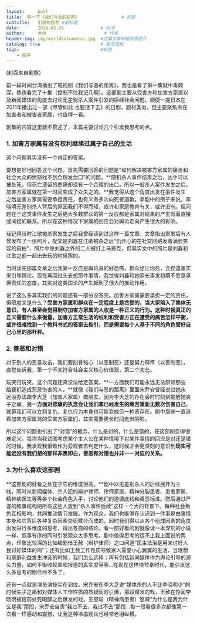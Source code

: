 ```yaml
---
layout:     post   				    
title:  聊一下《我们与恶的距离》				# 标题
subtitle:   引发的思考 #副标题
date:       2019-05-26 				# 时间
author:     木水 						# 作者
header-img: img/worldbetweenus.jpg 	#这篇文章标题背景图片
catalog: true 						# 是否归档
tags:								#标签
    - 剧评
---
```

(封面来自剧照）

前一段时间台湾播出了电视剧《我们与恶的距离》，我也是看了第一集就中毒颇深，熬夜看完了十集（控制不住我记几啊）。这部剧主要从受害方和加害方家属以及新闻媒体的角度去讨论无差别杀人案件引发的后续社会问题。顺便一提日本在2011年播出过一部《尽管如此 也要活下去》的日剧，题材类似，但主要聚焦点在加害者和被害者家属，也值得一看。

剧集的内容这里就不赘述了，本篇主要讨论几个引发我思考的点。

### 1. 加害方家属有没有权利继续过属于自己的生活
这个问题其实没有一个肯定的答案。

要想更好地回答这个问题，首先需要回答的问题是”如何解决被害方家属的痛苦和社会大众的愤怒找不到合理发泄口”的问题。**随机杀人事件结束之后，凶手可以被处死，但死亡遗留的悲痛却没有一个合理的出口。所以一般杀人案件发生之后，加害方家属就在第一时间变成了众矢之的。**我觉得从这个角度出发在事件发生之后加害方家属需要承担责任，也有义务多次向死者道歉。拿剧中的例子来说，李晓明无差别杀人背后的原因我们不得而知，或许和家庭教育有关，或许没有。但问题在于这类事件发生之后绝大多数群众的第一反应都是家属对结果的产生有着直接或间接的联系。所以在这种情况下家属的回应会对舆论走向产生很大的影响。

我记得当时江歌被杀案发生之后我曾经读到过这样一篇文章，文章指出案发后有人曾发布了一张照片，配文是刘鑫在江歌被杀之后“仍开心的在社交网络发着满脸笑容的自拍”，照片中除刘鑫之外的二人被打上马赛克，但其实文中的照片是刘鑫和江歌之前一起出去玩的时候照的。

当时读完那篇文章之后我第一反应是舆论真的好恐怖，群众想让你死，会捏造事实来引导舆论。现在再回过头去想那件事情，我觉得刘鑫和她家长事发初期不愿意承担责任的态度，其实对这类舆论的产生起到了很大的推动作用。

说了这么多其实我们的问题还有一部分没答完。加害方家属需要承担一定的责任，但限度又是什么？**受害方家属和群众在一定程度上是贪婪的，当大家陷入了集体无意识，有人甚至会觉得剥夺加害方家属的人权是一种正义的行为。这种时候真正的正义需要什么来衡量，加害方正常生活的权利和受害方正在遭受的痛苦怎样平衡，或许很难找到一个教科书式的答案去指引，而是需要每个人基于不同的角色管好自己心里的那杆秤。**
### 2. 善恶和对错
对于别人的恶意攻击，我们要刻骨铭心（以恶制恶）还是努力释怀（以善制恶）。直觉告诉我，第一个不太符合社会主义核心价值观，第二个太怂。

玩笑归玩笑，这个问题还真没法给定答案。**一方面我们可能永远无法原谅那些给我们造成恶意伤害的人，**就像《我们与恶的距离》里面宋乔安曾经说过她永远没办法跟李大芝（加害人家属）做朋友。因为李大芝的存在会时时刻刻提醒她丧子之痛。**另一方面对悲痛的执念会让我们拿已经发生的痛苦重新无数次伤害自己**，就算我们可以立刻复仇，复仇行为本身也可能变成另一种恶存在。剧中那些一直追着加害方家属骂的受害方家属们，其实需要更长时间走出阴影。

所以这个问题也引出了“对错”的概念。什么是对的，什么是错的，在这部剧变得很难定义。每次当我试图考虑某个主人公在某种情境下对某件事情的回应是对还是错的时候，我发现我很难作为旁观者去判定什么，这时候才会更深刻的意识到**现实可能远没有我们想的那样非黑即白，善恶和对错也并非一一对应的关系。**
### 3.为什么喜欢这部剧
**这部剧的好看之处在于它的维度很高。**剧中以无差别杀人的后续展开为主线，同时从新闻媒体、杀人犯的辩护律师、律师家属、精神分裂患者、患者家属、精神病医生等等各个社会角色入手，讨论他们的道德底线和善恶标准。然后通过严谨的叙事结构把所有这些人放到“杀人事件后续”这样一个大的背景下。每种社会角色互相影响，共同推动情节发展。作为观众，我们也能够在认识到一件事是由事情本身和它背后各种复杂因素交织糅合而成的，同时我们得以从各个组成因素的角度出发进行多维度的思考，得出各自的结论。看一部好看的剧就像读一本深刻的小说一样，叙事有序的同时引发观众太多思考。剧中值得思考的远不止我上面说的两点，印象比较深的比如编剧借王赦（辩护律师）之口问道“民主法治是用来讨好人民讨好媒体的吗”；还有比如王赦工作性质导致家人需要小心翼翼的生活，当理想和家庭利益发生冲突的时候，我们怎么选择；再有包括新闻媒体作为舆论引导的源头力量，如何平衡收视率和报道的真实度等等...在现在这样快节奏时代，能引发这么多思考的剧已经不多了。

还有一点就是演员演技实在到位。宋乔安在李大芝说“媒体杀的人不比李晓明少”的时候失子之痛和对媒体人工作性质的质疑同时引爆，那段爆发的戏，王赦在惊闻李晓明被提前处死喝醉之后爆发的戏，王思聪（精神病患者）怒喊“为什么是我为什么是我”那段，宋乔安自责“我过不去，我过不去”那段...每一段看很多次都像第一次看一样感动和震撼，让我这种冷血观众也经常老泪纵横。
